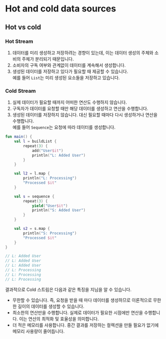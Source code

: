 # Hot and cold data sources

## Hot vs cold

### Hot Stream

1. 데이터를 미리 생성하고 저장하려는 경향이 있는데, 이는 데이터 생성의 주체와 소비의 주체가 분리되기 때문입니다.
2. 소비자의 구독 여부와 관계없이 데이터를 계속해서 생성합니다.
3. 생성된 데이터를 저장하고 있다가 필요할 때 제공할 수 있습니다.   
   예를 들어 `List`는 미리 생성된 요소들을 저장하고 있습니다.

### Cold Stream

1. 실제 데이터가 필요할 때까지 어떠한 연산도 수행하지 않습니다.
2. 구독자가 데이터를 요청할 때만 해당 데이터를 생성하고 연산을 수행합니다.
3. 생성된 데이터를 저장하지 않습니다. 대신 필요할 때마다 다시 생성하거나 연산을 수행합니다.  
   예를 들어 `Sequence`는 요청에 따라 데이터를 생성합니다.

```kotlin
fun main() {
    val l = buildList {
        repeat(3) {
            add("User$it")
            println("L: Added User")
        }
    }

    val l2 = l.map {
        println("L: Processing")
        "Processed $it"
    }

    val s = sequence {
        repeat(3) {
            yield("User$it")
            println("S: Added User")
        }
    }

    val s2 = s.map {
        println("S: Processing")
        "Processed $it"
    }
}

// L: Added User
// L: Added User
// L: Added User
// L: Processing
// L: Processing
// L: Processing
```

결과적으로 Cold 스트림은 다음과 같은 특징을 지님을 알 수 있습니다.

- 무한할 수 있습니다. 즉, 요청을 받을 때 마다 데이터를 생성하므로 이론적으로 무한한 길이의 데이터를 생성할 수 있습니다.
- 최소한의 연산만을 수행합니다. 실제로 데이터가 필요한 시점에만 연산을 수행합니다. 이는 연산의 최적화 및 효율성을 의미합니다.
- 더 적은 메모리를 사용합니다. 중간 결과를 저장하는 컬렉션을 만들 필요가 없기에 메모리 사용량이 줄어듭니다.